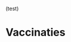 (test)
# Vaccinaties
<div class="flourish-embed flourish-chart" data-src="visualisation/4933566"><script src="https://public.flourish.studio/resources/embed.js"></script></div>
